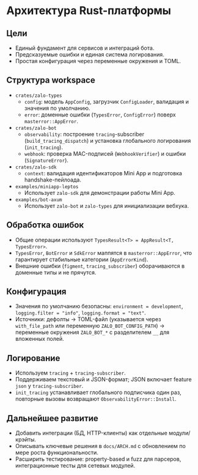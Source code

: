 # Архитектура Rust-платформы

## Цели

- Единый фундамент для сервисов и интеграций бота.
- Предсказуемые ошибки и единая система логирования.
- Простая конфигурация через переменные окружения и TOML.

## Структура workspace

- `crates/zalo-types`
  - `config`: модель `AppConfig`, загрузчик `ConfigLoader`, валидация и значения по умолчанию.
  - `error`: доменные ошибки (`TypesError`, `ConfigError`) поверх `masterror::AppError`.
- `crates/zalo-bot`
  - `observability`: построение `tracing`-subscriber (`build_tracing_dispatch`) и установка глобального логирования (`init_tracing`).
  - `webhook`: проверка MAC-подписей (`WebhookVerifier`) и ошибки (`SignatureError`).
- `crates/zalo-sdk`
  - `context`: валидация идентификаторов Mini App и подготовка handshake-пейлоада.
- `examples/miniapp-leptos`
  - Использует `zalo-sdk` для демонстрации работы Mini App.
- `examples/bot-axum`
  - Использует `zalo-bot` и `zalo-types` для инициализации вебхука.

## Обработка ошибок

- Общие операции используют `TypesResult<T> = AppResult<T, TypesError>`.
- `TypesError`, `BotError` и `SdkError` маппятся в `masterror::AppError`, что гарантирует стабильные категории (`AppErrorKind`).
- Внешние ошибки (`figment`, `tracing_subscriber`) оборачиваются в доменные типы и не прячутся.

## Конфигурация

- Значения по умолчанию безопасны: `environment = development`, `logging.filter = "info"`, `logging.format = "text"`.
- Источники: дефолты → TOML-файл (указывается через `with_file_path` или переменную `ZALO_BOT_CONFIG_PATH`) → переменные окружения `ZALO_BOT_*` с разделителем `__` для вложенных полей.

## Логирование

- Используем `tracing` + `tracing-subscriber`.
- Поддерживаем текстовый и JSON-формат; JSON включает feature `json` у `tracing-subscriber`.
- `init_tracing` устанавливает глобального подписчика один раз, повторные вызовы возвращают `ObservabilityError::Install`.

## Дальнейшее развитие

- Добавить интеграции (БД, HTTP-клиенты) как отдельные модули/крэйты.
- Описывать ключевые решения в `docs/ARCH.md` с обновлением по мере роста функциональности.
- Расширить тестирование: property-based и fuzz для парсеров, интеграционные тесты для сетевых модулей.
